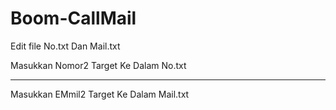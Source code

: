 # Boom-CallMail

Edit file No.txt Dan Mail.txt

Masukkan Nomor2 Target Ke Dalam No.txt

--------------------------------------

Masukkan EMmil2 Target Ke Dalam Mail.txt
